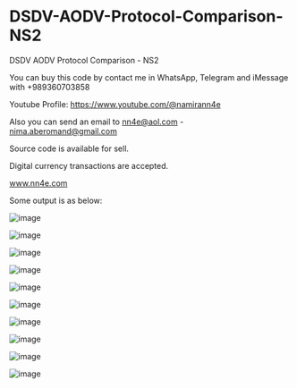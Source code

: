 # DSDV-AODV-Protocol-Comparison-NS2
DSDV AODV Protocol Comparison - NS2

You can buy this code by contact me in WhatsApp, Telegram and iMessage with +989360703858

Youtube Profile: https://www.youtube.com/@namirann4e

Also you can send an email to nn4e@aol.com - nima.aberomand@gmail.com

Source code is available for sell.

Digital currency transactions are accepted.

www.nn4e.com

Some output is as below:

![image](https://github.com/user-attachments/assets/df0bec10-0cbf-493d-9c8d-f94ffcc47593)

![image](https://github.com/user-attachments/assets/191ca5de-4932-4621-91d2-cd84c524d1f2)

![image](https://github.com/user-attachments/assets/fc9cdb52-fda8-477c-bda6-5a0d965bb358)

![image](https://github.com/user-attachments/assets/09e83f4e-4df5-471d-816e-3f49db42c093)

![image](https://github.com/user-attachments/assets/ad80680d-71c9-4ba7-a5ee-9da42fe07f47)

![image](https://github.com/user-attachments/assets/84362bad-1c73-442c-b9c7-10dbabe52850)

![image](https://github.com/user-attachments/assets/b262f4eb-c046-4118-94a1-28ba38a1f2e2)

![image](https://github.com/user-attachments/assets/c0c87bdd-0d8e-4349-8c63-ae9d967944f2)

![image](https://github.com/user-attachments/assets/90fd7def-2dad-4165-8238-0fbb3046dc70)

![image](https://github.com/user-attachments/assets/4e5cf81e-3b97-4ee5-884a-1cebb3ba9d58)
